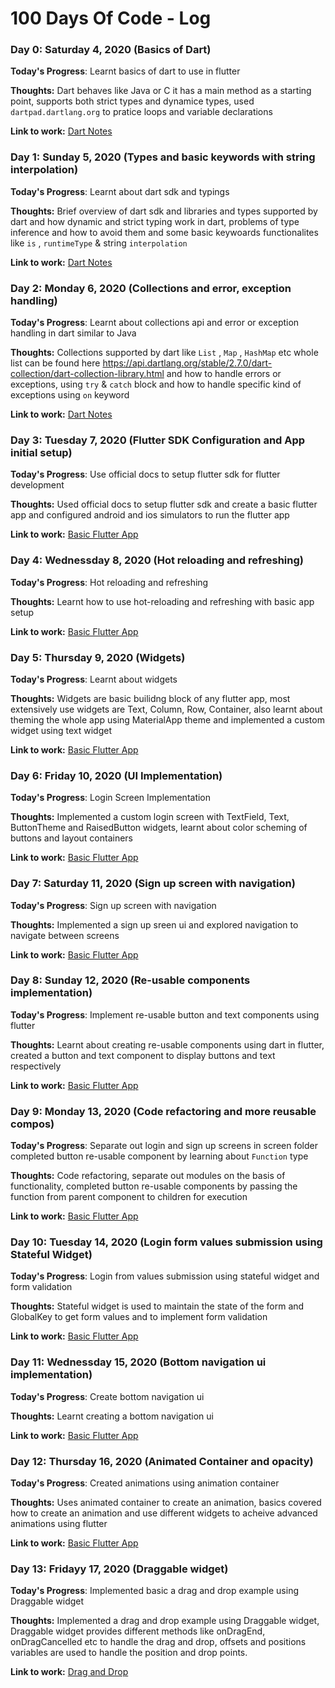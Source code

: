 # 100 Days Of Code - Log

### Day 0: Saturday 4, 2020 (Basics of Dart)

<!-- ##### (delete me or comment me out) -->

**Today's Progress**: Learnt basics of dart to use in flutter

**Thoughts:** Dart behaves like Java or C it has a main method as a starting point, supports both strict types and dynamice types, used `dartpad.dartlang.org` to pratice loops and variable declarations

**Link to work:** [Dart Notes](https://github.com/MuhammadSaadQadeer/Learning-Flutter/blob/master/NOTES.md)

### Day 1: Sunday 5, 2020 (Types and basic keywords with string interpolation)

<!-- ##### (delete me or comment me out) -->

**Today's Progress**: Learnt about dart sdk and typings

**Thoughts:** Brief overview of dart sdk and libraries and types supported by dart and how dynamic and strict typing work in dart, problems of type inference and how to avoid them and some basic keywoards functionalites like `is` , `runtimeType` & string `interpolation`

**Link to work:** [Dart Notes](https://github.com/MuhammadSaadQadeer/Learning-Flutter/blob/master/NOTES.md)

### Day 2: Monday 6, 2020 (Collections and error, exception handling)

<!-- ##### (delete me or comment me out) -->

**Today's Progress**: Learnt about collections api and error or exception handling in dart similar to Java

**Thoughts:** Collections supported by dart like `List` , `Map` , `HashMap` etc whole list can be found here https://api.dartlang.org/stable/2.7.0/dart-collection/dart-collection-library.html and how to handle errors or exceptions, using `try` & `catch` block and how to handle specific kind of exceptions using `on` keyword

**Link to work:** [Dart Notes](https://github.com/MuhammadSaadQadeer/Learning-Flutter/blob/master/NOTES.md)

### Day 3: Tuesday 7, 2020 (Flutter SDK Configuration and App initial setup)

<!-- ##### (delete me or comment me out) -->

**Today's Progress**: Use official docs to setup flutter sdk for flutter development

**Thoughts:** Used official docs to setup flutter sdk and create a basic flutter app and configured android and ios simulators to run the flutter app

**Link to work:** [Basic Flutter App](https://github.com/MuhammadSaadQadeer/Learning-Flutter/tree/master/my_first_app)

### Day 4: Wednessday 8, 2020 (Hot reloading and refreshing)

<!-- ##### (delete me or comment me out) -->

**Today's Progress**: Hot reloading and refreshing

**Thoughts:** Learnt how to use hot-reloading and refreshing with basic app setup

**Link to work:** [Basic Flutter App](https://github.com/MuhammadSaadQadeer/Learning-Flutter/tree/master/my_first_app)

### Day 5: Thursday 9, 2020 (Widgets)

<!-- ##### (delete me or comment me out) -->

**Today's Progress**: Learnt about widgets

**Thoughts:** Widgets are basic builidng block of any flutter app, most extensively use widgets are Text, Column, Row, Container, also learnt about theming the whole app using MaterialApp theme and implemented a custom widget using text widget

**Link to work:** [Basic Flutter App](https://github.com/MuhammadSaadQadeer/Learning-Flutter/tree/master/my_first_app)

### Day 6: Friday 10, 2020 (UI Implementation)

<!-- ##### (delete me or comment me out) -->

**Today's Progress**: Login Screen Implementation

**Thoughts:** Implemented a custom login screen with TextField, Text, ButtonTheme and RaisedButton widgets, learnt about color scheming of buttons and layout containers

**Link to work:** [Basic Flutter App](https://github.com/MuhammadSaadQadeer/Learning-Flutter/tree/master/my_first_app)

### Day 7: Saturday 11, 2020 (Sign up screen with navigation)

<!-- ##### (delete me or comment me out) -->

**Today's Progress**: Sign up screen with navigation

**Thoughts:** Implemented a sign up sreen ui and explored navigation to navigate between screens

**Link to work:** [Basic Flutter App](https://github.com/MuhammadSaadQadeer/Learning-Flutter/tree/master/my_first_app)

### Day 8: Sunday 12, 2020 (Re-usable components implementation)

<!-- ##### (delete me or comment me out) -->

**Today's Progress**: Implement re-usable button and text components using flutter

**Thoughts:** Learnt about creating re-usable components using dart in flutter, created a button and text component to display buttons and text respectively

**Link to work:** [Basic Flutter App](https://github.com/MuhammadSaadQadeer/Learning-Flutter/tree/master/my_first_app)

### Day 9: Monday 13, 2020 (Code refactoring and more reusable compos)

<!-- ##### (delete me or comment me out) -->

**Today's Progress**: Separate out login and sign up screens in screen folder completed button re-usable component by learning about `Function` type

**Thoughts:** Code refactoring, separate out modules on the basis of functionality, completed button re-usable components by passing the function from parent component to children for execution

**Link to work:** [Basic Flutter App](https://github.com/MuhammadSaadQadeer/Learning-Flutter/tree/master/my_first_app)

### Day 10: Tuesday 14, 2020 (Login form values submission using Stateful Widget)

<!-- ##### (delete me or comment me out) -->

**Today's Progress**: Login from values submission using stateful widget and form validation

**Thoughts:** Stateful widget is used to maintain the state of the form and GlobalKey<FormState> to get form values and to implement form validation

**Link to work:** [Basic Flutter App](https://github.com/MuhammadSaadQadeer/Learning-Flutter/tree/master/my_first_app)


### Day 11: Wednessday 15, 2020 (Bottom navigation ui implementation)

<!-- ##### (delete me or comment me out) -->

**Today's Progress**: Create bottom navigation ui

**Thoughts:** Learnt creating a bottom navigation ui

**Link to work:** [Basic Flutter App](https://github.com/MuhammadSaadQadeer/Learning-Flutter/tree/master/my_first_app)


### Day 12: Thursday 16, 2020 (Animated Container and opacity)

<!-- ##### (delete me or comment me out) -->

**Today's Progress**: Created animations using animation container

**Thoughts:** Uses animated container to create an animation, basics covered how to create an animation and use different widgets to acheive advanced animations using flutter

**Link to work:** [Basic Flutter App](https://github.com/MuhammadSaadQadeer/Learning-Flutter/tree/master/my_first_app)


### Day 13: Fridayy 17, 2020 (Draggable widget)

<!-- ##### (delete me or comment me out) -->

**Today's Progress**: Implemented basic a drag and drop example using Draggable widget

**Thoughts:** Implemented a drag and drop example using Draggable widget, Draggable widget provides different methods like onDragEnd, onDragCancelled etc to handle the drag and drop, offsets and positions variables are used to handle the position and drop points.

**Link to work:** [Drag and Drop](https://github.com/MuhammadSaadQadeer/Learning-Flutter/tree/master/my_first_app/lib/screens/draganddrop.dart)


